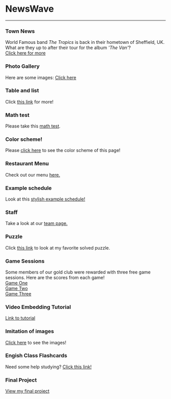 <h1>NewsWave</h1>
<hr/>
<h3>Town News</h3>
<p> World Famous band <em>The Tropics</em> is back in their hometown of Sheffield, UK. What are they up to after their tour for the album <i>'The Van'</i>?<br/>
<a href="/BasicWebDesign/NewsArticle.pdf" target="_self">Click here for more</a></p>
<h3>Photo Gallery</h3>
<p>Here are some images: 
<a href="/Photo/Dogs.html" target="_self">Click here</a></p>
<h3>Table and list</h3>
<p>Click <a href="/BasicWebDesign/TableNList.html" target="_self">this link</a> for more!</p>
<h3>Math test</h3>
<p>Please take this <a href="/BasicWebDesign/MathTest.html" target="_self">math test</a>.</p>
<h3>Color scheme!</h3>
<p>Please <a href="/BasicWebDesign/ColoringWeb.html" target="_self">click here</a> to see the color scheme of this page!</p>
<h3>Restaurant Menu</h3>
<p>Check out our menu <a href="/BasicWebDesign/RestaurantMenu.html" target="_self">here.</a></p>
<h3>Example schedule</h3>
<p>Look at this <a href="/BasicWebDesign/StylishSchedule.html" target="_self">stylish example schedule!</a></p>
<h3>Staff</h3>
<p>Take a look at our <a href="/BasicWebDesign/Team/TeamPage.html" target="_self">team page.</a></p>
<h3>Puzzle</h3>
<p>Click <a href="/BasicWebDesign/ButterflyPuzzle/Butterflies.html" target="_self">this link</a> to look at my favorite solved puzzle.</p>
<h3>Game Sessions</h3>
<p>Some members of our gold club were rewarded with three free game sessions. Here are the scores from each game!<br/>
<a href="/BasicWebDesign/scorecards/score1.html" target="_self">Game One</a><br/>
<a href="/BasicWebDesign/scorecards/score2.html" target="_self">Game Two</a><br/>
<a href="/BasicWebDesign/scorecards/score3.html" target="_self">Game Three</a></p>
<h3>Video Embedding Tutorial</h3>
<p><a href="/BasicWebDesign/video/Videotutorial.html" target="_self">Link to tutorial</a></p> 
<h3>Imitation of images</h3>
<p><a href="/BasicWebDesign/Imitation.html" target="_self">Click here</a> to see the images!</p>
<h3>Engish Class Flashcards</h3>
<p>Need some help studying? <a href="/BasicWebDesign/Cardsassignment.html" target="_self">Click this link!</a></p>
<h3>Final Project</h3>
<p><a href="Index_Final.html" target="_self">View my final project</a></p>
